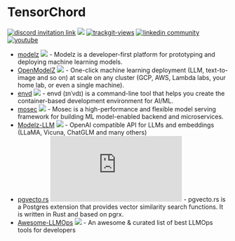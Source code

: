 # TensorChord

<a href="https://discord.gg/KqswhpVgdU"><img alt="discord invitation link" src="https://dcbadge.vercel.app/api/server/KqswhpVgdU?style=flat"></a>
[![](https://shields.io/github/stars/tensorchord?style=social)](https://github.com/tensorchord/)
<a href="https://twitter.com/TensorChord"><img src="https://img.shields.io/twitter/follow/TensorChord?style=social" alt="trackgit-views" /></a>
<a href="https://www.linkedin.com/company/tensorchord"><img src="https://img.shields.io/badge/TensorChord-100-white?logo=linkedin&style=social" alt="linkedin community"></a>
<a href="https://www.youtube.com/channel/UCCA7u-PLO1fP8j1X7Pgut1Q"><img src="https://img.shields.io/youtube/channel/subscribers/UCCA7u-PLO1fP8j1X7Pgut1Q?label=%40TensorChord&style=social" alt="youtube"></a>
<!-- <a href="https://tensorchord.medium.com/"><img src="https://img.shields.io/badge/Medium-@TensorChord-12100E?logo=medium&logoColor=white&style=plastic" alt="medium"></a> -->

- [modelz](https://modelz.ai) [![](https://img.shields.io/badge/modelz.ai-455946.svg?style=socail&logo=googlechrome&logoColor=white)](https://modelz.ai) - Modelz is a developer-first platform for prototyping and deploying machine learning models.
- [OpenModelZ](https://github.com/tensorchord/openmodelz) [![](https://shields.io/github/stars/tensorchord/openmodelz?style=social)](https://github.com/tensorchord/openmodelz) - One-click machine learning deployment (LLM, text-to-image and so on) at scale on any cluster (GCP, AWS, Lambda labs, your home lab, or even a single machine).
- [envd](https://github.com/tensorchord/envd) [![](https://shields.io/github/stars/tensorchord/envd?style=social)](https://github.com/tensorchord/envd) - envd (ɪnˈvdɪ) is a command-line tool that helps you create the container-based development environment for AI/ML.
- [mosec](https://github.com/mosecorg/mosec) [![](https://shields.io/github/stars/mosecorg/mosec?style=social)](https://github.com/mosecorg/mosec) - Mosec is a high-performance and flexible model serving framework for building ML model-enabled backend and microservices.
- [Modelz-LLM](https://github.com/tensorchord/modelz-llm) ![](https://img.shields.io/github/stars/tensorchord/modelz-llm.svg?style=social) - OpenAI compatible API for LLMs and embeddings (LLaMA, Vicuna, ChatGLM and many others)
- [pgvecto.rs](https://github.com/tensorchord/pgvecto.rs/) [![](https://shields.io/github/stars/tensorchord/pgvecto.rs?style=social)](https://github.com/tensorchord/pgvecto.rs) - pgvecto.rs is a Postgres extension that provides vector similarity search functions. It is written in Rust and based on pgrx.
- [Awesome-LLMOps](https://github.com/tensorchord/Awesome-LLMOps) [![](https://shields.io/github/stars/tensorchord/awesome-llmops?style=social)](https://github.com/tensorchord/awesome-llmops) - An awesome & curated list of best LLMOps tools for developers
